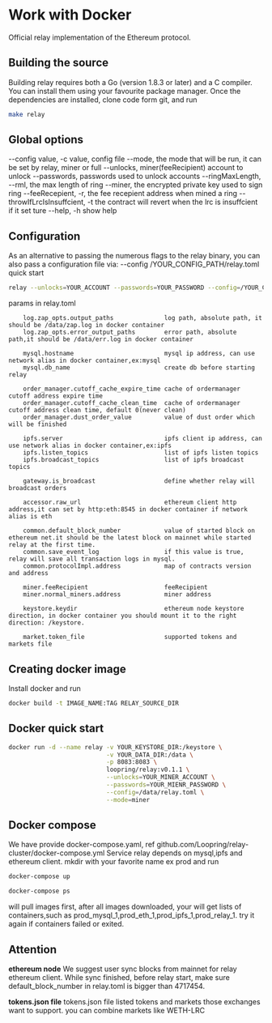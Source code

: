# Work with Docker

Official relay implementation of the Ethereum protocol.


## **Building the source**
Building relay requires both a Go (version 1.8.3 or later) and a C compiler.
You can install them using your favourite package manager.
Once the dependencies are installed, clone code form git, and run
```bash
make relay
```

## **Global    options**
   --config value, -c value,            config file
   --mode,                              the mode that will be run, it can be set by relay, miner or full
   --unlocks,                           miner(feeRecipient) account to unlock
   --passwords,                         passwords used to unlock accounts
   --ringMaxLength, --rml,              the max length of ring
   --miner,                             the encrypted private key used to sign ring
   --feeRecepient, -r,                  the fee recepient address when mined a ring
   --throwIfLrcIsInsuffcient, -t        the contract will revert when the lrc is insuffcient if it set ture
   --help, -h                           show help


## **Configuration**
As an alternative to passing the numerous flags to the relay binary, you can also pass a configuration file via:
--config /YOUR_CONFIG_PATH/relay.toml
quick start
```bash
relay --unlocks=YOUR_ACCOUNT --passwords=YOUR_PASSWORD --config=/YOUR_CONFIG_PATH/relay.toml --mode=miner
```

params in relay.toml
```$xslt
    log.zap_opts.output_paths              log path, absolute path, it should be /data/zap.log in docker container
    log.zap_opts.error_output_paths        error path, absolute path,it should be /data/err.log in docker container

    mysql.hostname                         mysql ip address, can use network alias in docker container,ex:mysql
    mysql.db_name                          create db before starting relay
    
    order_manager.cutoff_cache_expire_time cache of ordermanager cutoff address expire time
    order_manager.cutoff_cache_clean_time  cache of ordermanager cutoff address clean time, default 0(never clean)
    order_manager.dust_order_value         value of dust order which will be finished
    
    ipfs.server                            ipfs client ip address, can use network alias in docker container,ex:ipfs
    ipfs.listen_topics                     list of ipfs listen topics
    ipfs.broadcast_topics                  list of ipfs broadcast topics
    
    gateway.is_broadcast                   define whether relay will broadcast orders
    
    accessor.raw_url                       ethereum client http address,it can set by http:eth:8545 in docker container if network alias is eth
    
    common.default_block_number            value of started block on ethereum net.it should be the latest block on mainnet while started relay at the first time.
    common.save_event_log                  if this value is true, relay will save all transaction logs in mysql.
    common.protocolImpl.address            map of contracts version and address
    
    miner.feeRecipient                     feeRecipient
    miner.normal_miners.address            miner address

    keystore.keydir                        ethereum node keystore direction, in docker container you should mount it to the right direction: /keystore.
    
    market.token_file                      supported tokens and markets file
```

## **Creating docker image**
Install docker and run
```bash
docker build -t IMAGE_NAME:TAG RELAY_SOURCE_DIR
```

## **Docker quick start**
```bash
docker run -d --name relay -v YOUR_KEYSTORE_DIR:/keystore \
                           -v YOUR_DATA_DIR:/data \
                           -p 8083:8083 \
                           loopring/relay:v0.1.1 \
                           --unlocks=YOUR_MINER_ACCOUNT \
                           --passwords=YOUR_MIENR_PASSWORD \
                           --config=/data/relay.toml \
                           --mode=miner
```


## **Docker compose**
We have provide docker-compose.yaml, ref github.com/Loopring/relay-cluster/docker-compose.yml
Service relay depends on mysql,ipfs and ethereum client. mkdir with your favorite name ex prod and run 
```bash
docker-compose up
```
```bash
docker-compose ps
```
will pull images first, after all images downloaded, your will get lists of containers,such as prod_mysql_1,prod_eth_1,prod_ipfs_1,prod_relay_1.
try it again if containers failed or exited.

## **Attention**
**ethereum node**
We suggest user sync blocks from mainnet for relay ethereum client.
While sync finished, before relay start, make sure default_block_number in relay.toml  is bigger than 4717454.

**tokens.json file**
tokens.json file listed tokens and markets those exchanges want to support.
you can combine markets like WETH-LRC

